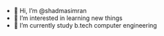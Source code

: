 - 👋 Hi, I’m @shadmasimran
- 👀 I’m interested in learning new things
- 🌱 I’m currently study b.tech computer engineering
